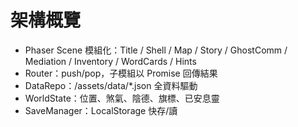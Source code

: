 # 架構概覽
- Phaser Scene 模組化：Title / Shell / Map / Story / GhostComm / Mediation / Inventory / WordCards / Hints
- Router：push/pop，子模組以 Promise 回傳結果
- DataRepo：/assets/data/*.json 全資料驅動
- WorldState：位置、煞氣、陰德、旗標、已安息靈
- SaveManager：LocalStorage 快存/讀
